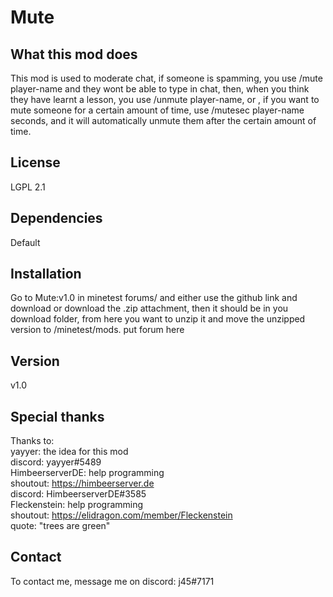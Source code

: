 # Mute

## What this mod does
This mod is used to moderate chat, if someone is spamming, you use /mute player-name and they wont be able to type in chat, then, when you think they have learnt a lesson, you use /unmute player-name, or , if you want to mute someone for a certain amount of time, use /mutesec player-name seconds, and it will automatically unmute them after the certain amount of time.

## License
LGPL 2.1

## Dependencies
Default

## Installation
Go to Mute:v1.0 in minetest forums\/ and either use the github link and download or download the .zip attachment, then it should be in you download folder, from here you want to unzip it and move the unzipped version to /minetest/mods.
put forum here

## Version
v1.0

## Special thanks
Thanks to:<br />
yayyer: the idea for this mod<br />
discord: yayyer#5489<br />
HimbeerserverDE: help programming<br />
shoutout: https://himbeerserver.de<br />
discord: HimbeerserverDE#3585<br />
Fleckenstein: help programming<br />
shoutout: https://elidragon.com/member/Fleckenstein<br />
quote: "trees are green"<br />

## Contact
To contact me, message me on discord: j45#7171
